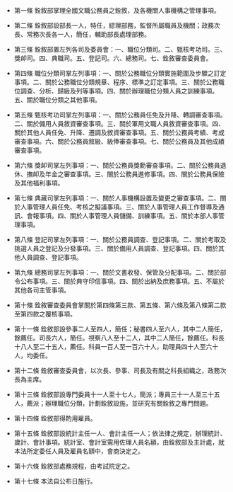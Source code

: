 * 第一條 銓敘部掌理全國文職公務員之銓敘，及各機關人事機構之管理事項。

* 第二條 銓敘部設部長一人，特任，綜理部務，監督所屬職員及機關；政務次長、常務次長各一人，簡任，輔助部長處理部務。

* 第三條 銓敘部置左列各司及委員會：一、職位分類司。二、甄核考功司。三、獎卹司。四、典職司。五、登記司。六、總務司。七、銓敘審查委員會。

* 第四條 職位分類司掌左列事項：一、關於公務職位分類實施範圍及步驟之訂定事項。二、關於公務職位分類規章、程序、標準之訂定事項。三、關於公務職位調查、分析、歸級及列等事項。四、關於辦理職位分類人員之訓練事項。五、關於職位分類之其他事項。

* 第五條 甄核考功司掌左列事項：一、關於公務員任免及升降、轉調審查事項。二、關於備用人員敘資審查事項。三、關於軍用文職人員敘資審查事項。四、關於其他人員任免、升降、遷調及敘資審查事項。五、關於公務員考績、考成審查事項。六、關於公務員敘級、級俸審查事項。七、關於公務員及其他成績審查事項。

* 第六條 獎卹司掌左列事項：一、關於公務員獎勳審查事項。二、關於公務員退休、撫卹及年金之審查事項。三、關於公務員進修事項。四、關於公務員保險及其他福利事項。

* 第七條 典藏司掌左列事項：一、關於人事機構設置及變更之審查事項。二、關於人事管理人員任免、考核之擬議事項。三、關於人事管理人員工作督導及通訊、會報事項。四、關於人事管理人員儲備、訓練事項。五、關於本部人事管理事項。

* 第八條 登記司掌左列事項：一、關於公務員調查、登記事項。二、關於考取及挑選人員之登記及分發事項。三、關於備用人員調查、登記事項。四、關於其他人員調查、登記事項。

* 第九條 總務司掌左列事項：一、關於文書收發、保管及分配事項。二、關於部令公布事項。三、關於典守印信事項。四、關於出納及庶務事項。五、不屬於其他各司主管事項。

* 第十條 銓敘審查委員會掌關於第四條第三款、第五條、第六條及第八條第二款至第四款之覆核事項。

* 第十一條 銓敘部設參事二人至四人，簡任；秘書四人至六人，其中二人簡任，餘薦任。司長六人，簡任。視察八人至十二人，其中二人簡任，餘薦任。科長十八人至二十五人，薦任。科員一百人至一百六十人，助理員四十人至六十人，均委任。

* 第十二條 銓敘審查委員會，以次長、參事、司長及有關之科長組織之，政務次長為主席。

* 第十三條 銓敘部設專門委員十一人至十七人，簡派；專員三十一人至三十五人，薦派；辦理職位分類，計劃銓敘設施，並研究有關銓敘之專門問題。

* 第十四條 銓敘部得酌用雇員。

* 第十五條 銓敘部設統計主任一人、會計主任一人；依法律之規定，辦理統計、歲計、會計事項。統計室、會計室需用佐理人員名額，由銓敘部及主計處，就本法所定委任人員及雇員名額中，會商決定之。

* 第十六條 銓敘部處務規程，由考試院定之。

* 第十七條 本法自公布日施行。

